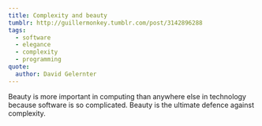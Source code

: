 ```yaml
---
title: Complexity and beauty
tumblr: http://guillermonkey.tumblr.com/post/3142896288
tags:
  - software
  - elegance
  - complexity
  - programming
quote:
  author: David Gelernter
---
```


Beauty is more important in computing than anywhere else in technology because software is so complicated. Beauty is the ultimate defence against complexity.
